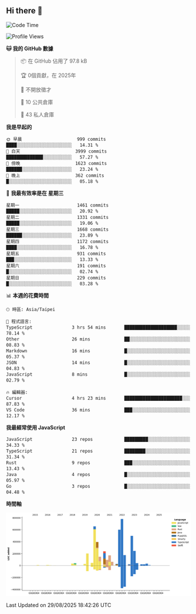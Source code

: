 ## Hi there 👋

<!--START_SECTION:waka-->
![Code Time](http://img.shields.io/badge/Code%20Time-453%20hrs%2011%20mins-blue)

![Profile Views](http://img.shields.io/badge/%E5%80%8B%E4%BA%BA%E9%A0%81%E9%9D%A2%E7%80%8F%E8%A6%BD%E6%AC%A1%E6%95%B8-0-blue)

**🐱 我的 GitHub 數據** 

> 📦 在 GitHub 佔用了 97.8 kB 
 > 
> 🏆  0個貢獻，在 2025年
 > 
> 🚫 不開放徵才
 > 
> 📜 10 公共倉庫 
 > 
> 🔑 43 私人倉庫 
 > 
**我是早起的** 

```text
🌞 早晨                     999 commits         ████░░░░░░░░░░░░░░░░░░░░░   14.31 % 
🌆 白天                     3999 commits        ██████████████░░░░░░░░░░░   57.27 % 
🌃 傍晚                     1623 commits        ██████░░░░░░░░░░░░░░░░░░░   23.24 % 
🌙 晚上                     362 commits         █░░░░░░░░░░░░░░░░░░░░░░░░   05.18 % 
```
📅 **我最有效率是在 星期三** 

```text
星期一                      1461 commits        █████░░░░░░░░░░░░░░░░░░░░   20.92 % 
星期二                      1331 commits        █████░░░░░░░░░░░░░░░░░░░░   19.06 % 
星期三                      1668 commits        ██████░░░░░░░░░░░░░░░░░░░   23.89 % 
星期四                      1172 commits        ████░░░░░░░░░░░░░░░░░░░░░   16.78 % 
星期五                      931 commits         ███░░░░░░░░░░░░░░░░░░░░░░   13.33 % 
星期六                      191 commits         █░░░░░░░░░░░░░░░░░░░░░░░░   02.74 % 
星期日                      229 commits         █░░░░░░░░░░░░░░░░░░░░░░░░   03.28 % 
```


📊 **本週的花費時間** 

```text
🕑︎ 時區: Asia/Taipei

💬 程式語言: 
TypeScript               3 hrs 54 mins       ████████████████████░░░░░   78.14 % 
Other                    26 mins             ██░░░░░░░░░░░░░░░░░░░░░░░   08.83 % 
Markdown                 16 mins             █░░░░░░░░░░░░░░░░░░░░░░░░   05.37 % 
JSON                     14 mins             █░░░░░░░░░░░░░░░░░░░░░░░░   04.83 % 
JavaScript               8 mins              █░░░░░░░░░░░░░░░░░░░░░░░░   02.79 % 

🔥 編輯器: 
Cursor                   4 hrs 23 mins       ██████████████████████░░░   87.83 % 
VS Code                  36 mins             ███░░░░░░░░░░░░░░░░░░░░░░   12.17 % 
```

**我最經常使用 JavaScript** 

```text
JavaScript               23 repos            █████████░░░░░░░░░░░░░░░░   34.33 % 
TypeScript               21 repos            ████████░░░░░░░░░░░░░░░░░   31.34 % 
Rust                     9 repos             ███░░░░░░░░░░░░░░░░░░░░░░   13.43 % 
Java                     4 repos             █░░░░░░░░░░░░░░░░░░░░░░░░   05.97 % 
Go                       3 repos             █░░░░░░░░░░░░░░░░░░░░░░░░   04.48 % 
```



**時間軸**

![Lines of Code chart](https://raw.githubusercontent.com/jos61404/jos61404/main/assets/bar_graph.png)


 Last Updated on 29/08/2025 18:42:26 UTC
<!--END_SECTION:waka-->



<!--
**jos61404/jos61404** is a ✨ _special_ ✨ repository because its `README.md` (this file) appears on your GitHub profile.

Here are some ideas to get you started:

- 🔭 I’m currently working on ...
- 🌱 I’m currently learning ...
- 👯 I’m looking to collaborate on ...
- 🤔 I’m looking for help with ...
- 💬 Ask me about ...
- 📫 How to reach me: ...
- 😄 Pronouns: ...
- ⚡ Fun fact: ...
-->

